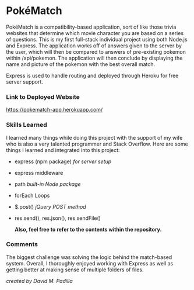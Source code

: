 # PokéMatch

PokéMatch is a compatibility-based application, sort of like those trivia websites that determine which movie character you are based on a series of questions. This is my first full-stack individual project using both Node.js and Express. The application works off of answers given to the server by the user, which will then be compared to answers of pre-existing pokemon within /api/pokemon. The application will then conclude by displaying the name and picture of the pokemon with the best overall match.

Express is used to handle routing and deployed through Heroku for free server support.

### Link to Deployed Website

https://pokematch-app.herokuapp.com/

### Skills Learned

I learned many things while doing this project with the support of my wife who is also a very talented programmer and Stack Overflow. Here are some things I learned and integrated into this project:

- express (npm package) _for server setup_
- express middleware
- path _built-in Node package_
- forEach Loops
- \$.post() _jQuery POST method_
- res.send(), res.json(), res.sendFile()

  **Also, feel free to refer to the contents within the repository.**

### Comments

The biggest challenge was solving the logic behind the match-based system. Overall, I thoroughly enjoyed working with Express as well as getting better at making sense of multiple folders of files.

_created by David M. Padilla_
